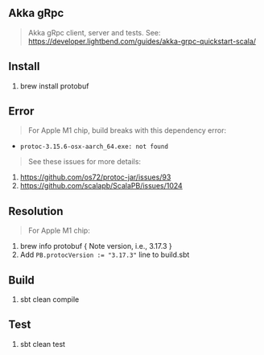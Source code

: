 Akka gRpc
---------
>Akka gRpc client, server and tests. See: https://developer.lightbend.com/guides/akka-grpc-quickstart-scala/

Install
-------
1. brew install protobuf

Error
-----
>For Apple M1 chip, build breaks with this dependency error:
* ```protoc-3.15.6-osx-aarch_64.exe: not found```
>See these issues for more details:
1. https://github.com/os72/protoc-jar/issues/93
2. https://github.com/scalapb/ScalaPB/issues/1024

Resolution
----------
>For Apple M1 chip:
1. brew info protobuf  { Note version, i.e., 3.17.3 }
2. Add ```PB.protocVersion := "3.17.3"``` line to build.sbt

Build
-----
1. sbt clean compile

Test
----
1. sbt clean test